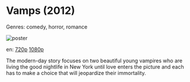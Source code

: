 # Vamps (2012)

Genres: comedy, horror, romance

![poster](http://image.tmdb.org/t/p/w500/5Vc6ffWRQXRHNiM0BrN0VcGxfBl.jpg)

en:
  [720p](magnet:?xt=urn:btih:629E600E2F612AFA1ADA06D57D450EB255EC8252&tr=udp://glotorrents.pw:6969/announce&tr=udp://tracker.opentrackr.org:1337/announce&tr=udp://torrent.gresille.org:80/announce&tr=udp://tracker.openbittorrent.com:80&tr=udp://tracker.coppersurfer.tk:6969&tr=udp://tracker.leechers-paradise.org:6969&tr=udp://p4p.arenabg.ch:1337&tr=udp://tracker.internetwarriors.net:1337)
  [1080p](magnet:?xt=urn:btih:E7B119C3DB6CE67F8456BCD2681B496D868E1C36&tr=udp://glotorrents.pw:6969/announce&tr=udp://tracker.opentrackr.org:1337/announce&tr=udp://torrent.gresille.org:80/announce&tr=udp://tracker.openbittorrent.com:80&tr=udp://tracker.coppersurfer.tk:6969&tr=udp://tracker.leechers-paradise.org:6969&tr=udp://p4p.arenabg.ch:1337&tr=udp://tracker.internetwarriors.net:1337)
  


The modern-day story focuses on two beautiful young vampires who are living the good nightlife in New York until love enters the picture and each has to make a choice that will jeopardize their immortality.